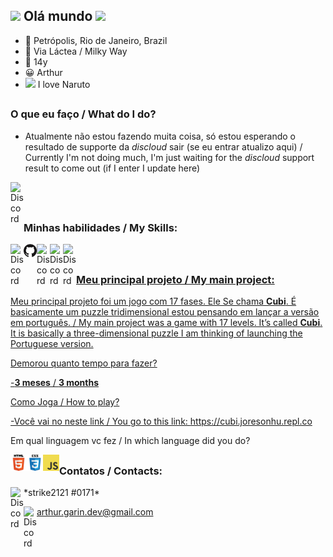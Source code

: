 ## <img src="https://i.imgur.com/qfRWQvB.gif" width="24px"> Olá mundo <img src="https://i.imgur.com/qfRWQvB.gif" width="24px">

 - 🚩 Petrópolis, Rio de Janeiro, Brazil
 - 🌌 Via Láctea / Milky Way
 - 👦 14y
 - 😀 Arthur
 - <img src="https://upload.wikimedia.org/wikipedia/commons/thumb/a/ab/Simbolo_konoha.svg/768px-Simbolo_konoha.svg.png" width="24px"> I love Naruto

 
 

 
##
 
### O que eu faço / What do I do?
 
 
 - Atualmente não estou fazendo muita coisa, só estou esperando o resultado de supporte da *discloud* sair (se eu entrar atualizo aqui) / Currently I'm not doing much, I'm just waiting for the *discloud* support result to come out (if I enter I update here) <a href="https://discloudbot.com/">
  <img align="left" alt="Discord" width="21px" src="https://avatars2.githubusercontent.com/u/52298750?s=200&v=4" />
</a>
 
 <br />
 <br />
 
 
 ##




### Minhas habilidades / My Skills:
<a href="https://pt.wikipedia.org/wiki/JavaScript">
  <img align="left" alt="Discord" width="21px" src="https://upload.wikimedia.org/wikipedia/commons/thumb/9/99/Unofficial_JavaScript_logo_2.svg/260px-Unofficial_JavaScript_logo_2.svg.png" />


<a href="https://github.com">
  <img align="left" alt="Discord" width="21px" src="https://raw.githubusercontent.com/github/explore/78df643247d429f6cc873026c0622819ad797942/topics/github/github.png" />




<a href="https://pt.wikipedia.org/wiki/HTML#">
  <img align="left" alt="Discord" width="21px" src="https://upload.wikimedia.org/wikipedia/commons/thumb/3/38/HTML5_Badge.svg/600px-HTML5_Badge.svg.png" />



<a href="https://pt.wikipedia.org/wiki/Cascading_Style_Sheets">
  <img align="left" alt="Discord" width="21px" src="https://upload.wikimedia.org/wikipedia/commons/thumb/d/d5/CSS3_logo_and_wordmark.svg/1200px-CSS3_logo_and_wordmark.svg.png" />






<a href="https://pt.wikipedia.org/wiki/Python">
  <img align="left" alt="Discord" width="21px" src="https://res.cloudinary.com/practicaldev/image/fetch/s--Ge9Pgpys--/c_limit,f_auto,fl_progressive,q_80,w_375/https://dev-to-uploads.s3.amazonaws.com/uploads/badge/badge_image/20/57795360-bec24f00-7713-11e9-9516-20f5f5d0f034.png" />
 
 <br />
 
 ##

### Meu principal projeto / My main project:

Meu principal projeto foi um jogo com 17 fases. Ele Se chama **Cubi**. É basicamente um puzzle tridimensional estou pensando em lançar a versão em português. / My main project was a game with 17 levels. It’s called **Cubi**. It is basically a three-dimensional puzzle I am thinking of launching the Portuguese version.

Demorou quanto tempo para fazer?

-**3 meses** / **3 months**

Como Joga / How to play?

-Você vai no neste link / You go to this link: https://cubi.joresonhu.repl.co

Em qual linguagem vc fez / In which language did you do?

<img align="left" alt="HTML5" width="26px" src="https://raw.githubusercontent.com/github/explore/80688e429a7d4ef2fca1e82350fe8e3517d3494d/topics/html/html.png" /> 




<img align="left" alt="CSS3" width="26px" src="https://raw.githubusercontent.com/github/explore/80688e429a7d4ef2fca1e82350fe8e3517d3494d/topics/css/css.png" /> 




<img align="left" alt="JavaScript" width="26px" src="https://raw.githubusercontent.com/github/explore/80688e429a7d4ef2fca1e82350fe8e3517d3494d/topics/javascript/javascript.png" />


##


### Contatos / Contacts:
 <a href="https://discord.gg/strike2121#0171">
  <img align="left" alt="Discord" width="21px" src="https://raw.githubusercontent.com/anuraghazra/anuraghazra/master/assets/discord-round.svg" />
</a> *strike2121 #0171*

 <a href="arthur.garin.dev@gmail.com
">
  <img align="left" alt="Discord" width="21px" src="https://lh3.googleusercontent.com/TEYCpDdqgEp18E9Nbjm30j9tOB4ebLWZzcvWTY4jMcWEglTolfRxq6Bo4R0Rn0XHqF9hkRSoF3vmwpohsDDZsoaqRQ=w128-h128-e365-rj-sc0x00ffffff" />
</a> arthur.garin.dev@gmail.com
 

